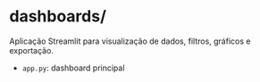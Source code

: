 # dashboards/

Aplicação Streamlit para visualização de dados, filtros, gráficos e exportação.
- `app.py`: dashboard principal
